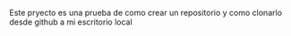 Este pryecto es una prueba de como crear un repositorio y como clonarlo desde github a mi escritorio local 

